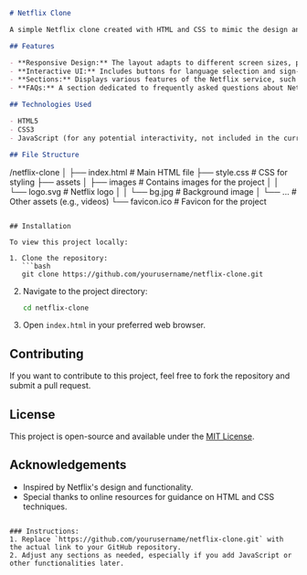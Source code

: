 ```markdown
# Netflix Clone

A simple Netflix clone created with HTML and CSS to mimic the design and functionality of the popular streaming service. This project is a demonstration of front-end web development skills.

## Features

- **Responsive Design:** The layout adapts to different screen sizes, providing a seamless experience on mobile and desktop devices.
- **Interactive UI:** Includes buttons for language selection and sign-in, along with a hero section prompting users to start their membership.
- **Sections:** Displays various features of the Netflix service, such as watching on multiple devices, downloading shows, and creating kids' profiles.
- **FAQs:** A section dedicated to frequently asked questions about Netflix.

## Technologies Used

- HTML5
- CSS3
- JavaScript (for any potential interactivity, not included in the current version)

## File Structure

```
/netflix-clone
│
├── index.html        # Main HTML file
├── style.css         # CSS for styling
├── assets
│   ├── images        # Contains images for the project
│   │   └── logo.svg  # Netflix logo
│   │   └── bg.jpg    # Background image
│   └── ...           # Other assets (e.g., videos)
└── favicon.ico       # Favicon for the project
```

## Installation

To view this project locally:

1. Clone the repository:
   ```bash
   git clone https://github.com/yourusername/netflix-clone.git
   ```
2. Navigate to the project directory:
   ```bash
   cd netflix-clone
   ```
3. Open `index.html` in your preferred web browser.

## Contributing

If you want to contribute to this project, feel free to fork the repository and submit a pull request.

## License

This project is open-source and available under the [MIT License](LICENSE).

## Acknowledgements

- Inspired by Netflix's design and functionality.
- Special thanks to online resources for guidance on HTML and CSS techniques.

```

### Instructions:
1. Replace `https://github.com/yourusername/netflix-clone.git` with the actual link to your GitHub repository.
2. Adjust any sections as needed, especially if you add JavaScript or other functionalities later.
